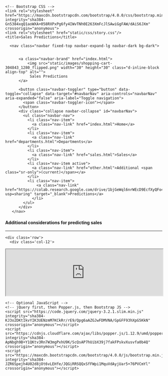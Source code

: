 <!doctype html>
<html lang="en">
  <head>
    <!-- Required meta tags -->
    <meta charset="utf-8">
    <meta name="viewport" content="width=device-width, initial-scale=1, shrink-to-fit=no">

    <!-- Bootstrap CSS -->
    <link rel="stylesheet" href="https://maxcdn.bootstrapcdn.com/bootstrap/4.0.0/css/bootstrap.min.css" integrity="sha384-Gn5384xqQ1aoWXA+058RXPxPg6fy4IWvTNh0E263XmFcJlSAwiGgFAW/dAiS6JXm" crossorigin="anonymous">
    <link rel="stylesheet" href="static/css/story.css"/>
    <title>Sales Predictions</title>
  </head>
  <body>

    
      <nav class="navbar fixed-top navbar-expand-lg navbar-dark bg-dark">
        

          <a class="navbar-brand" href="index.html">
              <img src="static/images/shopping-cart-304843_1280_flipped.png" width="30" height="30" class="d-inline-block align-top" alt="">
               Sales Predictions
          </a>
          
          <button class="navbar-toggler" type="button" data-toggle="collapse" data-target="#navbarNav" aria-controls="navbarNav" aria-expanded="false" aria-label="Toggle navigation">
            <span class="navbar-toggler-icon"></span>
          </button>
          <div class="collapse navbar-collapse" id="navbarNav">
            <ul class="navbar-nav">
              <li class="nav-item">
                <a class="nav-link" href="index.html">Home</a>
              </li>
              <li class="nav-item">
                <a class="nav-link" href="departments.html">Departments</a>
              </li>
              <li class="nav-item">
                <a class="nav-link" href="sales.html">Sales</a>
              </li>
              <li class="nav-item active">
                <a class="nav-link" href="other.html">Additional <span class="sr-only">(current)</span></a>
              </li>
              <li class="nav-item">
                  <a class="nav-link" href="https://colab.research.google.com/drive/1bjGeWql6nrWEcD9EcfXyQFo4gGQ_Zu2T/view?usp=sharing" target="_blank">Predictions</a>
                </li>            
            </ul>
          </div>
       </nav> 


  <p><h4>Additional considerations for predicting sales</h4></p>
  <hr>

  <div class="container">

    <div class='row'>
      <div class='col-12'>


<div class="embed-responsive embed-responsive-16by9">
        <iframe class="embed-responsive-item" src="https://colab.research.google.com/drive/1bjGeWql6nrWEcD9EcfXyQFo4gGQ_Zu2T/view?usp=sharing" width="100%" same_height_as="window" scrolling="yes" allowfullscreen></iframe>
</div>
      </div>
    </div>
</div>

    <!-- Optional JavaScript -->
    <!-- jQuery first, then Popper.js, then Bootstrap JS -->
    <script src="https://code.jquery.com/jquery-3.2.1.slim.min.js" integrity="sha384-KJ3o2DKtIkvYIK3UENzmM7KCkRr/rE9/Qpg6aAZGJwFDMVNA/GpGFF93hXpG5KkN" crossorigin="anonymous"></script>
    <script src="https://cdnjs.cloudflare.com/ajax/libs/popper.js/1.12.9/umd/popper.min.js" integrity="sha384-ApNbgh9B+Y1QKtv3Rn7W3mgPxhU9K/ScQsAP7hUibX39j7fakFPskvXusvfa0b4Q" crossorigin="anonymous"></script>
    <script src="https://maxcdn.bootstrapcdn.com/bootstrap/4.0.0/js/bootstrap.min.js" integrity="sha384-JZR6Spejh4U02d8jOt6vLEHfe/JQGiRRSQQxSfFWpi1MquVdAyjUar5+76PVCmYl" crossorigin="anonymous"></script>
  </body>
</html>
